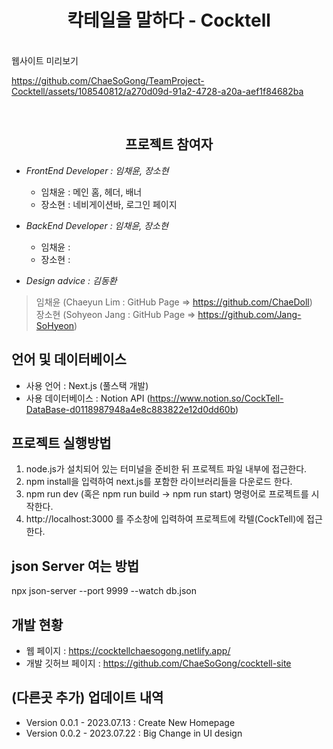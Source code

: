<h1 align="center">칵테일을 말하다 - Cocktell</h1>  

<br>  
웹사이트 미리보기  

<!-- 칵텔 시연 영상 (배속, 저화질) -->  
https://github.com/ChaeSoGong/TeamProject-Cocktell/assets/108540812/a270d09d-91a2-4728-a20a-aef1f84682ba  

<br>
<h2 align="center">프로젝트 참여자</h2>

- *FrontEnd Developer : 임채윤, 장소현*
  - 임채윤 : 메인 홈, 헤더, 배너
  - 장소현 : 네비게이션바, 로그인 페이지

- *BackEnd Developer : 임채윤, 장소현*
  - 임채윤 : 
  - 장소현 :

- *Design advice : 김동환*

> 임채윤 (Chaeyun Lim : GitHub Page => https://github.com/ChaeDoll)  
> 장소현 (Sohyeon Jang : GitHub Page => https://github.com/Jang-SoHyeon)  

## 언어 및 데이터베이스
- 사용 언어 : Next.js (풀스택 개발)
- 사용 데이터베이스 : Notion API (https://www.notion.so/CockTell-DataBase-d0118987948a4e8c883822e12d0dd60b)


## 프로젝트 실행방법
1. node.js가 설치되어 있는 터미널을 준비한 뒤 프로젝트 파일 내부에 접근한다.
2. npm install을 입력하여 next.js를 포함한 라이브러리들을 다운로드 한다.
3. npm run dev (혹은 npm run build -> npm run start) 명령어로 프로젝트를 시작한다.
4. http://localhost:3000 를 주소창에 입력하여 프로젝트에 칵텔(CockTell)에 접근한다.

## json Server 여는 방법
npx json-server --port 9999 --watch db.json

## 개발 현황
- 웹 페이지 : https://cocktellchaesogong.netlify.app/
- 개발 깃허브 페이지 : https://github.com/ChaeSoGong/cocktell-site


## (다른곳 추가) 업데이트 내역
- Version 0.0.1 - 2023.07.13 : Create New Homepage
- Version 0.0.2 - 2023.07.22 : Big Change in UI design
